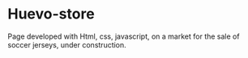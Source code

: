 # Huevo-store
Page developed with Html, css, javascript, on a market for the sale of soccer jerseys, under construction.

